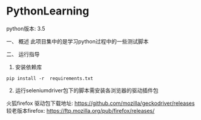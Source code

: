 # PythonLearning
python版本: 3.5

一、 概述
此项目集中的是学习python过程中的一些测试脚本


二、 运行指导

1. 安装依赖库

```shell
pip install -r  requirements.txt
```

2. 运行seleniumdriver包下的脚本需安装各浏览器的驱动插件包

火狐firefox 驱动包下载地址:  https://github.com/mozilla/geckodriver/releases
较老版本firefox: https://ftp.mozilla.org/pub/firefox/releases/